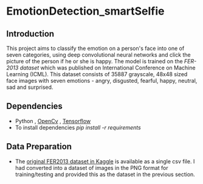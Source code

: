 # EmotionDetection_smartSelfie
## Introduction
This project aims to classify the emotion on a person's face into one of seven categories, using deep convolutional neural networks and click the picture of the person if he or she is happy. The model is trained on the *FER-2013 dataset* which was published on International Conference on Machine Learning (ICML). This dataset consists of 35887 grayscale, 48x48 sized face images with seven emotions - angry, disgusted, fearful, happy, neutral, sad and surprised.
## Dependencies
* Python , [OpenCv](https://opencv.org/) , [Tensorflow](https://www.tensorflow.org/)
* To install dependencies *pip install -r requirements*

## Data Preparation
* The [original FER2013 dataset in Kaggle](https://www.kaggle.com/c/challenges-in-representation-learning-facial-expression-recognition-challenge/data) is available as a single csv file. I had converted into a dataset of images in the PNG format for training/testing and provided this as the dataset in the previous section.
